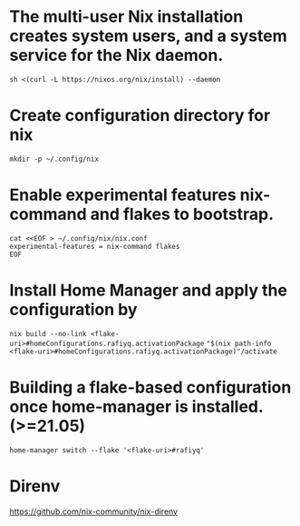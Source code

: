 # The multi-user Nix installation creates system users, and a system service for the Nix daemon.
`sh <(curl -L https://nixos.org/nix/install) --daemon`

# Create configuration directory for nix
`mkdir -p ~/.config/nix`

# Enable experimental features nix-command and flakes to bootstrap.
```
cat <<EOF > ~/.config/nix/nix.conf
experimental-features = nix-command flakes
EOF
````

# Install Home Manager and apply the configuration by
`nix build --no-link <flake-uri>#homeConfigurations.rafiyq.activationPackage`
`"$(nix path-info <flake-uri>#homeConfigurations.rafiyq.activationPackage)"/activate`

# Building a flake-based configuration once home-manager is installed. (>=21.05)
`home-manager switch --flake '<flake-uri>#rafiyq'`

# Direnv
https://github.com/nix-community/nix-direnv
